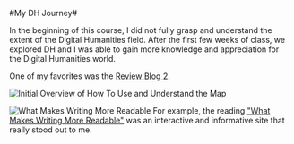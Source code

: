 #My DH Journey#

In the beginning of this course, I did not fully grasp and understand the extent of the Digital Humanities field. After the first few weeks of class, we explored DH and I was able to gain more knowledge and appreciation for the Digital Humanities world.


 One of my favorites was the [Review Blog 2](https://kendyllmb.github.io/kendyllmb/2022/10/21/Review-Blog-2.html).

![Initial Overview of How To Use and Understand the Map](https://kendyllmb.github.io/kendyllmb/images/howto.gif)

![What Makes Writing More Readable](https://kendyllmb.github.io/kendyllmb/images/Reading.jpeg)
For example, the reading ["What Makes Writing More Readable"](https://pudding.cool/2022/02/plain/) was an interactive and informative site that really stood out to me. 
